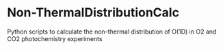 # Non-ThermalDistributionCalc
Python scripts to calculate the non-thermal distribution of O(1D) in O2 and CO2 photochemistry experiments
